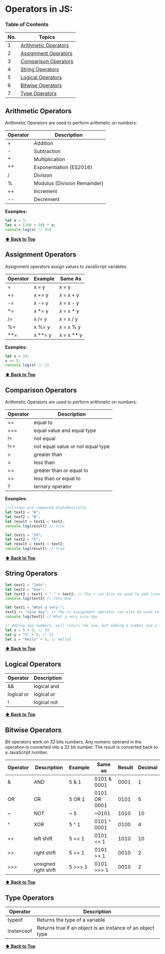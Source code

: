 <h1>Operators in JS:</h1>

### Table of Contents

| No. | Topics                                        |
| --- | --------------------------------------------- |
| 1   | [Arithmetic Operators](#Arithmetic-Operators) |
| 2   | [Assignment Operators](#Assignment-Operators) |
| 3   | [Comparison Operators](#Comparison-Operators) |
| 4   | [String Operators](#String-Operators)         |
| 5   | [Logical Operators](#Logical-Operators)       |
| 6   | [Bitwise Operators](#Bitwise-Operators)       |
| 7   | [Type Operators](#Type-Operators)             |

### <h2>Arithmetic Operators</h2>

Arithmetic Operators are used to perform arithmetic on numbers:

| Operator | Description                  |
| -------- | ---------------------------- |
| +        | Addition                     |
| -        | Subtraction                  |
| *        | Multiplication               |
| **       | Exponentiation (ES2016)      |
| /        | Division                     |
| %        | Modulus (Division Remainder) |
| ++       | Increment                    |
| --       | Decrement                    |

**Examples:**

```javascript
let a = 3;
let x = (100 + 50) * a;
console.log(x) // 450
```

**[⬆ Back to Top](#table-of-contents)**

### <h2>Assignment Operators</h2>

Assignment operators assign values to JavaScript variables.

| Operator | Example | Same As    |
| -------- | ------- | ---------- |
| =        | x = y   | x = y      |
| +=       | x += y  | x = x + y  |
| -=       | x -= y  | x = x - y  |
| *=       | x *= y  | x = x * y  |
| /=       | x /= y  | x = x / y  |
| %=       | x %= y  | x = x % y  |
| **=      | x **= y | x = x ** y |

**Examples:**

```javascript
let x = 10;
x += 5;
console.log(x) // 15
```

**[⬆ Back to Top](#table-of-contents)**

### <h2>Comparison Operators</h2>

Arithmetic Operators are used to perform arithmetic on numbers:

| Operator | Description                       |
| -------- | --------------------------------- |
| ==       | equal to                          |
| ===      | equal value and equal type        |
| !=       | not equal                         |
| !==      | not equal value or not equal type |
| >        | greater than                      |
| <        | less than                         |
| >=       | greater than or equal to          |
| <=       | less than or equal to             |
| ?        | ternary operator                  |

**Examples:**

```javascript
//strings are compared alphabetically
let text1 = "A";
let text2 = "B";
let result = text1 < text2;
console.log(result) // true

let text1 = "20";
let text2 = "5";
let result = text1 < text2;
console.log(result) // true
```

**[⬆ Back to Top](#table-of-contents)**

### <h2>String Operators</h2>

```javascript
let text1 = "John";
let text2 = "Doe";
let text3 = text1 + " " + text2; // The + can also be used to add (concatenate) strings:
console.log(text3) // John Doe

let text1 = "What a very ";
text1 += "nice day"; // The += assignment operator can also be used to add (concatenate) strings
console.log(text1) // What a very nice day

// Adding two numbers, will return the sum, but adding a number and a string will return a string:
let x = 5 + 5; // 10
let y = "5" + 5; // 55
let z = "Hello" + 5; // Hello5
```

**[⬆ Back to Top](#table-of-contents)**

### <h2>Logical Operators</h2>

| Operator   | Description |
| ---------- | ----------- |
| &&         | logical and |
| logical or | logical or  |
| !          | logical not |

**[⬆ Back to Top](#table-of-contents)**

### <h2>Bitwise Operators</h2>

Bit operators work on 32 bits numbers, Any numeric operand in the operation is converted into a 32 bit number. The result is converted back to a JavaScript number.

| Operator | Description          | Example | Same as      | Result | Decimal |
| -------- | -------------------- | ------- | ------------ | ------ | ------- |
| &        | AND                  | 5 & 1   | 0101 & 0001  | 0001   | 1       |
| OR       | OR                   | 5 OR 1  | 0101 OR 0001 | 0101   | 5       |
| ~        | NOT                  | ~ 5     | ~0101        | 1010   | 10      |
| ^        | XOR                  | 5 ^ 1   | 0101 ^ 0001  | 0100   | 4       |
| <<       | left shift           | 5 << 1  | 0101 << 1    | 1010   | 10      |
| >>       | right shift          | 5 >> 1  | 0101 >> 1    | 0010   | 2       |
| >>>      | unsigned right shift | 5 >>> 1 | 0101 >>> 1   | 0010   | 2       |

**[⬆ Back to Top](#table-of-contents)**

### <h2>Type Operators</h2>

| Operator   | Description                                                |
| ---------- | ---------------------------------------------------------- |
| typeof     | Returns the type of a variable                             |
| instanceof | Returns true if an object is an instance of an object type |

**[⬆ Back to Top](#table-of-contents)**